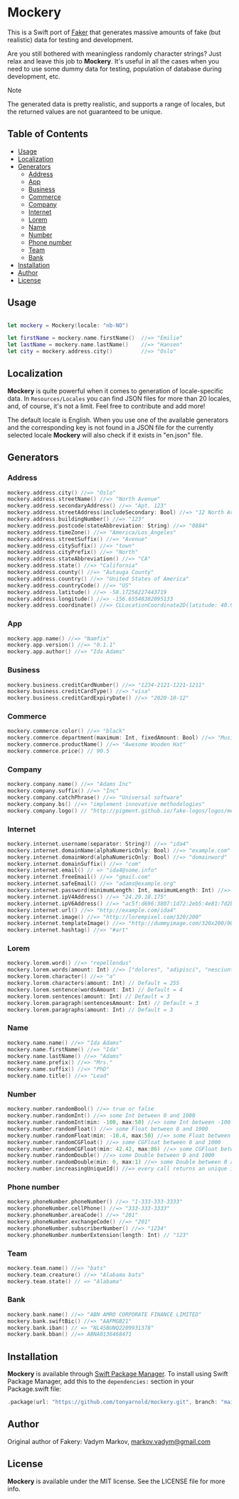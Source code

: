 # Mockery

This is a Swift port of [Faker](https://fakerjs.dev) that generates massive amounts of fake (but realistic) data for testing and development.

Are you still bothered with meaningless randomly character strings? Just relax and leave this job to **Mockery**. It's useful in all the cases when you need to use some dummy data for testing, population of database during development, etc.

> [!NOTE] 
> The generated data is pretty realistic, and supports a range of locales, but the returned values are not guaranteed to be unique.

## Table of Contents

* [Usage](#usage)
* [Localization](#localization)
* [Generators](#generators)
  * [Address](#address)
  * [App](#app)
  * [Business](#business)
  * [Commerce](#commerce)
  * [Company](#company)
  * [Internet](#internet)
  * [Lorem](#lorem)
  * [Name](#name)
  * [Number](#number)
  * [Phone number](#phone-number)
  * [Team](#team)
  * [Bank](#bank)
* [Installation](#installation)
* [Author](#author)
* [License](#license)

## Usage

```swift

let mockery = Mockery(locale: "nb-NO")

let firstName = mockery.name.firstName()  //=> "Emilie"
let lastName = mockery.name.lastName()    //=> "Hansen"
let city = mockery.address.city()         //=> "Oslo"
```

## Localization

**Mockery** is quite powerful when it comes to generation of locale-specific data. In `Resources/Locales` you can find JSON files for more than 20 locales, and, of course, it's not a limit. Feel free to contribute and add more!

The default locale is English. When you use one of the available generators and the corresponding key is not found in a JSON file for the currently selected locale **Mockery** will also check if it exists in "en.json" file.

## Generators

### Address

```swift
mockery.address.city() //=> "Oslo"
mockery.address.streetName() //=> "North Avenue"
mockery.address.secondaryAddress() //=> "Apt. 123"
mockery.address.streetAddress(includeSecondary: Bool) //=> "12 North Avenue"
mockery.address.buildingNumber() //=> "123"
mockery.address.postcode(stateAbbreviation: String) //=> "0884"
mockery.address.timeZone() //=> "America/Los_Angeles"
mockery.address.streetSuffix() //=> "Avenue"
mockery.address.citySuffix() //=> "town"
mockery.address.cityPrefix() //=> "North"
mockery.address.stateAbbreviation() //=> "CA"
mockery.address.state() //=> "California"
mockery.address.county() //=> "Autauga County"
mockery.address.country() //=> "United States of America"
mockery.address.countryCode() //=> "US"
mockery.address.latitude() //=> -58.17256227443719
mockery.address.longitude() //=> -156.65548382095133
mockery.address.coordinate() //=> CLLocationCoordinate2D(latitude: 40.97868, longitude: 29.09306)
```

### App

```swift
mockery.app.name() //=> "Namfix"
mockery.app.version() //=> "0.1.1"
mockery.app.author() //=> "Ida Adams"
```

### Business

```swift
mockery.business.creditCardNumber() //=> "1234-2121-1221-1211"
mockery.business.creditCardType() //=> "visa"
mockery.business.creditCardExpiryDate() //=> "2020-10-12"
```

### Commerce

```swift
mockery.commerce.color() //=> "black"
mockery.commerce.department(maximum: Int, fixedAmount: Bool) //=> "Music"
mockery.commerce.productName() //=> "Awesome Wooden Hat"
mockery.commerce.price() // 90.5
```

### Company

```swift
mockery.company.name() //=> "Adams Inc"
mockery.company.suffix() //=> "Inc"
mockery.company.catchPhrase() //=> "Universal software"
mockery.company.bs() //=> "implement innovative methodologies"
mockery.company.logo() // "http://pigment.github.io/fake-logos/logos/medium/color/1.png"
```

### Internet

```swift
mockery.internet.username(separator: String?) //=> "ida4"
mockery.internet.domainName(alphaNumericOnly: Bool) //=> "example.com"
mockery.internet.domainWord(alphaNumericOnly: Bool) //=> "domainword"
mockery.internet.domainSuffix() //=> "com"
mockery.internet.email() // => "ida4@some.info"
mockery.internet.freeEmail() //=> "gmail.com"
mockery.internet.safeEmail() //=> "adams@example.org"
mockery.internet.password(minimumLength: Int, maximumLength: Int) //=> "e2dddhwd1g5qhvhgfi"
mockery.internet.ipV4Address() //=> "24.29.18.175"
mockery.internet.ipV6Address() //=> "ac5f:d696:3807:1d72:2eb5:4e81:7d2b:e1df"
mockery.internet.url() //=> "http://example.com/ida4"
mockery.internet.image() //=> "http://lorempixel.com/320/200"
mockery.internet.templateImage() //=> "http://dummyimage.com/320x200/000000/ffffff"
mockery.internet.hashtag() //=> "#art"
```

### Lorem

```swift
mockery.lorem.word() //=> "repellendus"
mockery.lorem.words(amount: Int) //=> ["dolores", "adipisci", "nesciunt"]
mockery.lorem.character() //=> "a"
mockery.lorem.characters(amount: Int) // Default = 255
mockery.lorem.sentence(wordsAmount: Int) // Default = 4
mockery.lorem.sentences(amount: Int) // Default = 3
mockery.lorem.paragraph(sentencesAmount: Int) // Default = 3
mockery.lorem.paragraphs(amount: Int) // Default = 3
```

### Name

```swift
mockery.name.name() //=> "Ida Adams"
mockery.name.firstName() //=> "Ida"
mockery.name.lastName() //=> "Adams"
mockery.name.prefix() //=> "Mrs."
mockery.name.suffix() //=> "PhD"
mockery.name.title() //=> "Lead"
```

### Number

```swift
mockery.number.randomBool() //=> true or false
mockery.number.randomInt() //=> some Int between 0 and 1000
mockery.number.randomInt(min: -100, max:50) //=> some Int between -100 and 50
mockery.number.randomFloat() //=> some Float between 0 and 1000
mockery.number.randomFloat(min: -10.4, max:50) //=> some Float between -10.4 and 50
mockery.number.randomCGFloat() //=> some CGFloat between 0 and 1000
mockery.number.randomCGFloat(min: 42.42, max:86) //=> some CGFloat between -42.42 and 86
mockery.number.randomDouble() //=> some Double between 0 and 1000
mockery.number.randomDouble(min: 0, max:1) //=> some Double between 0 and 1
mockery.number.increasingUniqueId() //=> every call returns an unique int
```

### Phone number

```swift
mockery.phoneNumber.phoneNumber() //=> "1-333-333-3333"
mockery.phoneNumber.cellPhone() //=> "333-333-3333"
mockery.phoneNumber.areaCode() //=> "201"
mockery.phoneNumber.exchangeCode() //=> "201"
mockery.phoneNumber.subscriberNumber() //=> "1234"
mockery.phoneNumber.numberExtension(length: Int) // "123"
```

### Team

```swift
mockery.team.name() //=> "bats"
mockery.team.creature() //=> "Alabama bats"
mockery.team.state() // => "Alabama"
```

### Bank

```swift
mockery.bank.name() //=> "ABN AMRO CORPORATE FINANCE LIMITED"
mockery.bank.swiftBic() //=> "AAFMGB21"
mockery.bank.iban() // => "NL45BUNQ2209931378"
mockery.bank.bban() //=> ABNA0136468471
```

## Installation

**Mockery** is available through [Swift Package Manager](https://www.swift.org/documentation/package-manager/). To install using Swift Package Manager, add this to the `dependencies:` section in your Package.swift file:

```swift
.package(url: "https://github.com/tonyarnold/mockery.git", branch: "main")
```

## Author

Original author of Fakery: Vadym Markov, markov.vadym@gmail.com

## License

**Mockery** is available under the MIT license. See the LICENSE file for more info.
